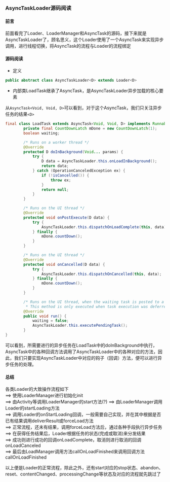 ### AsyncTaskLoader源码阅读

#### 前言  
前面看完了Loader、LoaderManager和AsyncTask的源码，接下来就是AsyncTaskLoader了，顾名思义，这个Loader使用了一个AsyncTask来实现异步调用，进行线程切换，将AsyncTask的流程与Loader的流程绑定    

#### 源码阅读  
* 定义  
```Java
public abstract class AsyncTaskLoader<D> extends Loader<D>
```

* 内部类LoadTask继承了AsyncTask，是AsyncTaskLoader异步加载的核心要素

从`AsyncTask<Void, Void, D>`可以看到，对于这个AsyncTask，我们只关注异步任务的结果`<D>`
```Java
final class LoadTask extends AsyncTask<Void, Void, D> implements Runnable {
        private final CountDownLatch mDone = new CountDownLatch(1);
        boolean waiting;

        /* Runs on a worker thread */
        @Override
        protected D doInBackground(Void... params) {
            try {
                D data = AsyncTaskLoader.this.onLoadInBackground();
                return data;
            } catch (OperationCanceledException ex) {
                if (!isCancelled()) {
                    throw ex;
                }
                return null;
            }
        }

        /* Runs on the UI thread */
        @Override
        protected void onPostExecute(D data) {
            try {
                AsyncTaskLoader.this.dispatchOnLoadComplete(this, data);
            } finally {
                mDone.countDown();
            }
        }

        /* Runs on the UI thread */
        @Override
        protected void onCancelled(D data) {
            try {
                AsyncTaskLoader.this.dispatchOnCancelled(this, data);
            } finally {
                mDone.countDown();
            }
        }

        /* Runs on the UI thread, when the waiting task is posted to a handler.
         * This method is only executed when task execution was deferred (waiting was true). */
        @Override
        public void run() {
            waiting = false;
            AsyncTaskLoader.this.executePendingTask();
        }
}
```
可以看到，所需要进行的异步任务在LoadTask中的doInBackground中执行，AsyncTask中的各种回调方法调用了AsyncTaskLoader中的各种对应的方法，因此，我们只要实现AsyncTaskLoader中对应的钩子（回调）方法，便可以进行异步任务的处理。

#### 总结  
各类Loader的大致操作流程如下  
==>	使用LoaderManager进行初始化init  
==>  由Activity等调用LoaderManager的start方法(?)
==>  由LoaderManager调用Loader的startLoading方法  
==>  调用Loader的onStartLoading回调，一般需要自己实现，并在其中根据是否已有结果调用deliverResult或forceLoad方法   
==>  正常流程，还未有结果，调用forceLoad方法后，通过各种手段执行异步任务  
==>  在获得任务结果后，Loader根据任务的状态(完成或取消)来分发结果  
==>	成功则进行成功的回调onLoadComplete，取消则进行取消的回调onLoadCanceled  
==>	最后由LoadManager调用方法callOnLoadFinished来调用回调方法callOnLoadFinished  

以上便是Loader的正常流程，除此之外，还有start对应的stop状态、abandon、reset、contentChanged、processingChange等状态及对应的流程就先跳过了

